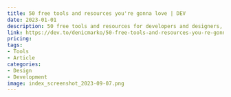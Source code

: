 ```yaml
---
title: 50 free tools and resources you're gonna love | DEV
date: 2023-01-01
description: 50 free tools and resources for developers and designers, covering everything from code editors and design tools to stock photos and sound effects.
link: https://dev.to/denicmarko/50-free-tools-and-resources-you-re-gonna-love-4hd0
pricing: 
tags: 
- Tools
- Article
categories: 
- Design
- Development 
image: index_screenshot_2023-09-07.png
---
```

